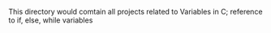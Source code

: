 This directory would comtain all projects related to Variables in C; reference to if, else, while variables
